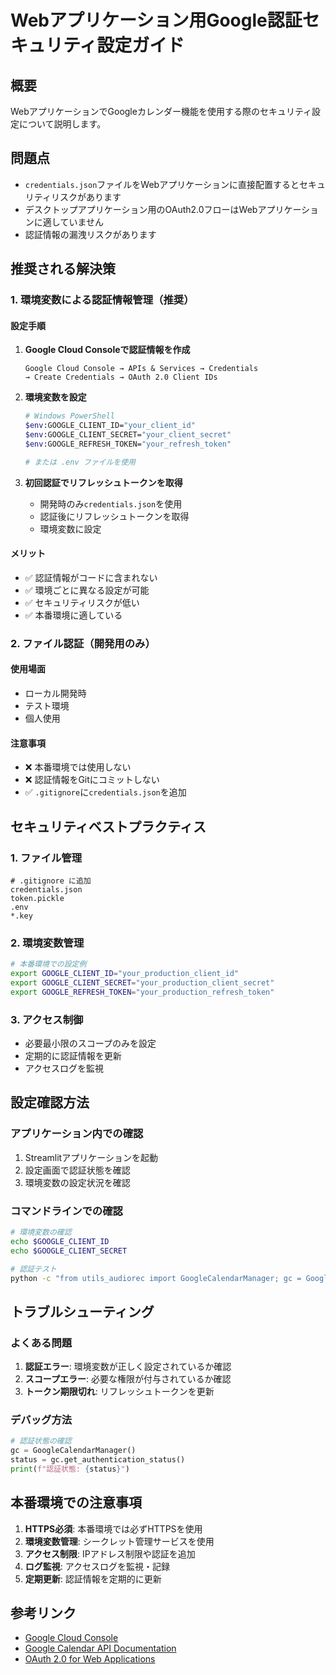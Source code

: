 # Webアプリケーション用Google認証セキュリティ設定ガイド

## 概要
WebアプリケーションでGoogleカレンダー機能を使用する際のセキュリティ設定について説明します。

## 問題点
- `credentials.json`ファイルをWebアプリケーションに直接配置するとセキュリティリスクがあります
- デスクトップアプリケーション用のOAuth2.0フローはWebアプリケーションに適していません
- 認証情報の漏洩リスクがあります

## 推奨される解決策

### 1. 環境変数による認証情報管理（推奨）

#### 設定手順
1. **Google Cloud Consoleで認証情報を作成**
   ```
   Google Cloud Console → APIs & Services → Credentials
   → Create Credentials → OAuth 2.0 Client IDs
   ```

2. **環境変数を設定**
   ```bash
   # Windows PowerShell
   $env:GOOGLE_CLIENT_ID="your_client_id"
   $env:GOOGLE_CLIENT_SECRET="your_client_secret"
   $env:GOOGLE_REFRESH_TOKEN="your_refresh_token"
   
   # または .env ファイルを使用
   ```

3. **初回認証でリフレッシュトークンを取得**
   - 開発時のみ`credentials.json`を使用
   - 認証後にリフレッシュトークンを取得
   - 環境変数に設定

#### メリット
- ✅ 認証情報がコードに含まれない
- ✅ 環境ごとに異なる設定が可能
- ✅ セキュリティリスクが低い
- ✅ 本番環境に適している

### 2. ファイル認証（開発用のみ）

#### 使用場面
- ローカル開発時
- テスト環境
- 個人使用

#### 注意事項
- ❌ 本番環境では使用しない
- ❌ 認証情報をGitにコミットしない
- ✅ `.gitignore`に`credentials.json`を追加

## セキュリティベストプラクティス

### 1. ファイル管理
```gitignore
# .gitignore に追加
credentials.json
token.pickle
.env
*.key
```

### 2. 環境変数管理
```bash
# 本番環境での設定例
export GOOGLE_CLIENT_ID="your_production_client_id"
export GOOGLE_CLIENT_SECRET="your_production_client_secret"
export GOOGLE_REFRESH_TOKEN="your_production_refresh_token"
```

### 3. アクセス制御
- 必要最小限のスコープのみを設定
- 定期的に認証情報を更新
- アクセスログを監視

## 設定確認方法

### アプリケーション内での確認
1. Streamlitアプリケーションを起動
2. 設定画面で認証状態を確認
3. 環境変数の設定状況を確認

### コマンドラインでの確認
```bash
# 環境変数の確認
echo $GOOGLE_CLIENT_ID
echo $GOOGLE_CLIENT_SECRET

# 認証テスト
python -c "from utils_audiorec import GoogleCalendarManager; gc = GoogleCalendarManager(); print(gc.authenticate())"
```

## トラブルシューティング

### よくある問題
1. **認証エラー**: 環境変数が正しく設定されているか確認
2. **スコープエラー**: 必要な権限が付与されているか確認
3. **トークン期限切れ**: リフレッシュトークンを更新

### デバッグ方法
```python
# 認証状態の確認
gc = GoogleCalendarManager()
status = gc.get_authentication_status()
print(f"認証状態: {status}")
```

## 本番環境での注意事項

1. **HTTPS必須**: 本番環境では必ずHTTPSを使用
2. **環境変数管理**: シークレット管理サービスを使用
3. **アクセス制限**: IPアドレス制限や認証を追加
4. **ログ監視**: アクセスログを監視・記録
5. **定期更新**: 認証情報を定期的に更新

## 参考リンク
- [Google Cloud Console](https://console.cloud.google.com/)
- [Google Calendar API Documentation](https://developers.google.com/calendar/api)
- [OAuth 2.0 for Web Applications](https://developers.google.com/identity/protocols/oauth2/web) 